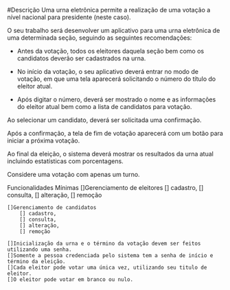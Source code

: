 #Descrição
Uma urna eletrônica permite a realização de uma votação a nível nacional para presidente (neste caso).

O seu trabalho será desenvolver um aplicativo para uma urna eletrônica de uma determinada seção, seguindo as seguintes recomendações:

- Antes da votação, todos os eleitores daquela seção bem como os candidatos deverão ser cadastrados na urna.

- No início da votação, o seu aplicativo deverá entrar no modo de votação, em que uma tela aparecerá solicitando o número do título do eleitor atual.

- Após digitar o número, deverá ser mostrado o nome e as informações do eleitor atual bem como a lista de candidatos para votação.

Ao selecionar um candidato, deverá ser solicitada uma confirmação.


Após a confirmação, a tela de fim de votação aparecerá com um botão para iniciar a próxima votação.


Ao final da eleição, o sistema deverá mostrar os resultados da urna atual incluindo estatísticas com porcentagens.


Considere uma votação com apenas um turno.

Funcionalidades Mínimas
    []Gerenciamento de eleitores
        [] cadastro,
        [] consulta,
        [] alteração,
        [] remoção
        
    []Gerenciamento de candidatos
        [] cadastro,
        [] consulta,
        [] alteração,
        [] remoção

    []Inicialização da urna e o término da votação devem ser feitos utilizando uma senha.
    []Somente a pessoa credenciada pelo sistema tem a senha de início e término da eleição.
    []Cada eleitor pode votar uma única vez, utilizando seu titulo de eleitor.
    []O eleitor pode votar em branco ou nulo.